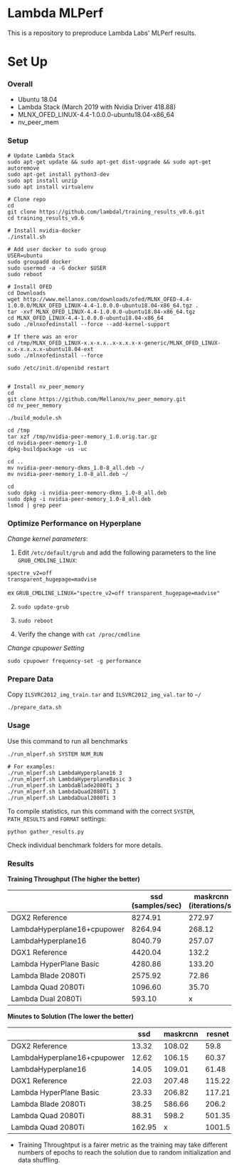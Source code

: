 # Lambda MLPerf

This is a repository to preproduce Lambda Labs' MLPerf results.


# Set Up

### Overall

- Ubuntu 18.04
- Lambda Stack (March 2019 with Nvidia Driver 418.88)
- MLNX_OFED_LINUX-4.4-1.0.0.0-ubuntu18.04-x86_64 
- nv_peer_mem


### Setup


```
# Update Lambda Stack
sudo apt-get update && sudo apt-get dist-upgrade && sudo apt-get autoremove
sudo apt-get install python3-dev
sudo apt install unzip
sudo apt install virtualenv

# Clone repo
cd
git clone https://github.com/lambdal/training_results_v0.6.git
cd training_results_v0.6

# Install nvidia-docker
./install.sh

# Add user docker to sudo group
USER=ubuntu
sudo groupadd docker
sudo usermod -a -G docker $USER
sudo reboot

# Install OFED
cd Downloads
wget http://www.mellanox.com/downloads/ofed/MLNX_OFED-4.4-1.0.0.0/MLNX_OFED_LINUX-4.4-1.0.0.0-ubuntu18.04-x86_64.tgz .
tar -xvf MLNX_OFED_LINUX-4.4-1.0.0.0-ubuntu18.04-x86_64.tgz
cd MLNX_OFED_LINUX-4.4-1.0.0.0-ubuntu18.04-x86_64
sudo ./mlnxofedinstall --force --add-kernel-support

# If there was an eror
cd /tmp/MLNX_OFED_LINUX-x.x-x.x..x-x.x.x-x-generic/MLNX_OFED_LINUX-x.x-x.x.x.x-ubuntu18.04-ext
sudo ./mlnxofedinstall --force

sudo /etc/init.d/openibd restart


# Install nv_peer_memory
cd
git clone https://github.com/Mellanox/nv_peer_memory.git
cd nv_peer_memory

./build_module.sh

cd /tmp
tar xzf /tmp/nvidia-peer-memory_1.0.orig.tar.gz
cd nvidia-peer-memory-1.0
dpkg-buildpackage -us -uc

cd ..
mv nvidia-peer-memory-dkms_1.0-8_all.deb ~/
mv nvidia-peer-memory_1.0-8_all.deb ~/

cd
sudo dpkg -i nvidia-peer-memory-dkms_1.0-8_all.deb
sudo dpkg -i nvidia-peer-memory_1.0-8_all.deb
lsmod | grep peer

``` 

### Optimize Performance on Hyperplane

_Change kernel parameters_: 

1) Edit `/etc/default/grub` and add the following parameters to the line `GRUB_CMDLINE_LINUX`:

```
spectre_v2=off
transparent_hugepage=madvise
```

ex `GRUB_CMDLINE_LINUX="spectre_v2=off transparent_hugepage=madvise"`

2) `sudo update-grub`

3) `sudo reboot`

4) Verify the change with `cat /proc/cmdline`

_Change cpupower Setting_

```
sudo cpupower frequency-set -g performance
```

### Prepare Data

Copy `ILSVRC2012_img_train.tar` and `ILSVRC2012_img_val.tar` to `~/`

```
./prepare_data.sh
```

### Usage

Use this command to run all benchmarks

```
./run_mlperf.sh SYSTEM NUM_RUN 

# For examples:
./run_mlperf.sh LambdaHyperplane16 3
./run_mlperf.sh LambdaHyperplaneBasic 3
./run_mlperf.sh LambdaBlade2080Ti 3
./run_mlperf.sh LambdaQuad2080Ti 3
./run_mlperf.sh LambdaDual2080Ti 3
```

To compile statistics, run this command with the correct `SYSTEM`, `PATH_RESULTS` and `FORMAT` settings:

```
python gather_results.py
```

Check individual benchmark folders for more details.

### Results


__Training Throughput (The higher the better)__


|   | ssd (samples/sec) | maskrcnn (iterations/s) | resnet (samples/sec) | gnmt (Tok/s) | translation (batches/sec) | minigo (epochs/min) |
|---|---|---|---|---|---|---|
| DGX2 Reference | 8274.91 | 272.97 | 22361.42 | 1349928.90 | 84.86 | x |
| LambdaHyperplane16+cpupower | 8264.94 | 268.12 | 21879.38 | 1336200.98 | 84.09 | x |
| LambdaHyperplane16 | 8040.79 | 257.07 | 21767.38 | 1313706.02 | 83.47 | x |
| DGX1 Reference  | 4420.04  | 132.2  | 11224  |  727808 | 33.82  | 0.61  |
| Lambda HyperPlane Basic | 4280.86  | 133.20  | 10861.43  | 696587.86  | 33.77  |  0.50 |
| Lambda Blade 2080Ti | 2575.92  | 72.86  | 6301.29  | 326569.0  | 26.68  |  0.30 |
| Lambda Quad 2080Ti | 1096.60 | 35.70 | 2739.52 | 147396.0 | 13.12 | 0.15 |
| Lambda Dual 2080Ti | 593.10 | x | 1455.81 | 86146.37 | 10.31 | x |


__Minutes to Solution (The lower the better)__

|   | ssd  | maskrcnn  | resnet  | gnmt  | translation  | minigo  |
|---|---|---|---|---|---|---|
| DGX2 Reference | 13.32 | 108.02 | 59.8 | 12.23 | 11.62 | x |
| LambdaHyperplane16+cpupower | 12.62 | 106.15 | 60.37 | 13.40 | 11.27 | x |
| LambdaHyperplane16 | 14.05 | 109.01 | 61.48 | 12.97 | 13.01 | x |
| DGX1 Reference  | 22.03  | 207.48  | 115.22  |  20.55 | 20.34  | 27.39  |
| Lambda HyperPlane Basic | 23.33  | 206.82  | 117.21  | 23.50  | 19.85  |  29.76 |
| Lambda Blade 2080Ti | 38.25  | 586.66  | 206.2  | 45.03  | 66.45  |  51.23 |
| Lambda Quad 2080Ti | 88.31 | 598.2 | 501.35 | 124.16 | 100.86 | 143.15 |
| Lambda Quad 2080Ti | 162.95 | x | 1001.5 | 338.68 | 259.29 | x |


* Training Throughtput is a fairer metric as the training may take different numbers of epochs to reach the solution due to random initialization and data shuffling.
